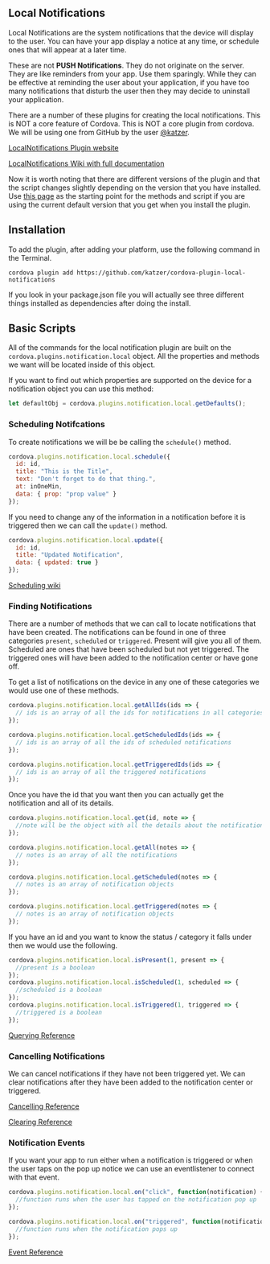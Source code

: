 ## Local Notifications

Local Notifications are the system notifications that the device will display to the user. You can have your app display a notice at any time, or schedule ones that will appear at a later time.

These are not **PUSH Notifications**. They do not originate on the server. They are like reminders from your app. Use them sparingly. While they can be effective at reminding the user about your application, if you have too many notifications that disturb the user then they may decide to uninstall your application.

There are a number of these plugins for creating the local notifications. This is NOT a core feature of Cordova. This is NOT a core plugin from cordova. We will be using one from GitHub by the user [@katzer](https://github.com/katzer).

[LocalNotifications Plugin website](https://github.com/katzer/cordova-plugin-local-notifications)

[LocalNotifications Wiki with full documentation](https://github.com/katzer/cordova-plugin-local-notifications/wiki)

Now it is worth noting that there are different versions of the plugin and that the script changes slightly depending on the version that you have installed. Use [this page](https://github.com/Salesfloor/cordova-plugin-local-notifications) as the starting point for the methods and script if you are using the current default version that you get when you install the plugin.

## Installation

To add the plugin, after adding your platform, use the following command in the Terminal.

```
cordova plugin add https://github.com/katzer/cordova-plugin-local-notifications
```

If you look in your package.json file you will actually see three different things installed as dependencies after doing the install.

## Basic Scripts

All of the commands for the local notification plugin are built on the `cordova.plugins.notification.local` object. All the properties and methods we want will be located inside of this object.

If you want to find out which properties are supported on the device for a notification object you can use this method:

```js
let defaultObj = cordova.plugins.notification.local.getDefaults();
```

### Scheduling Notifcations

To create notifications we will be be calling the `schedule()` method.

```js
cordova.plugins.notification.local.schedule({
  id: id,
  title: "This is the Title",
  text: "Don't forget to do that thing.",
  at: inOneMin,
  data: { prop: "prop value" }
});
```

If you need to change any of the information in a notification before it is triggered then we can call the `update()` method.

```js
cordova.plugins.notification.local.update({
  id: id,
  title: "Updated Notification",
  data: { updated: true }
});
```

[Scheduling wiki](https://github.com/katzer/cordova-plugin-local-notifications/wiki/04.-Scheduling)

### Finding Notifications

There are a number of methods that we can call to locate notifications that have been created. The notifications can be found in one of three categories `present`, `scheduled` or `triggered`. Present will give you all of them. Scheduled are ones that have been scheduled but not yet triggered. The triggered ones will have been added to the notification center or have gone off.

To get a list of notifications on the device in any one of these categories we would use one of these methods.

```js
cordova.plugins.notification.local.getAllIds(ids => {
  // ids is an array of all the ids for notifications in all categories
});

cordova.plugins.notification.local.getScheduledIds(ids => {
  // ids is an array of all the ids of scheduled notifications
});

cordova.plugins.notification.local.getTriggeredIds(ids => {
  // ids is an array of all the triggered notifications
});
```

Once you have the id that you want then you can actually get the notification and all of its details.

```js
cordova.plugins.notification.local.get(id, note => {
  //note will be the object with all the details about the notification.
});

cordova.plugins.notification.local.getAll(notes => {
  // notes is an array of all the notifications
});

cordova.plugins.notification.local.getScheduled(notes => {
  // notes is an array of notification objects
});

cordova.plugins.notification.local.getTriggered(notes => {
  // notes is an array of notification objects
});
```

If you have an id and you want to know the status / category it falls under then we would use the following.

```js
cordova.plugins.notification.local.isPresent(1, present => {
  //present is a boolean
});
cordova.plugins.notification.local.isScheduled(1, scheduled => {
  //scheduled is a boolean
});
cordova.plugins.notification.local.isTriggered(1, triggered => {
  //triggered is a boolean
});
```

[Querying Reference](https://github.com/katzer/cordova-plugin-local-notifications/wiki/08.-Querying)

### Cancelling Notifications

We can cancel notifications if they have not been triggered yet. We can clear notifications after they have been added to the notification center or triggered.

[Cancelling Reference](https://github.com/katzer/cordova-plugin-local-notifications/wiki/07.-Cancelation)

[Clearing Reference](https://github.com/katzer/cordova-plugin-local-notifications/wiki/06.-Clear)

### Notification Events

If you want your app to run either when a notification is triggered or when the user taps on the pop up notice we can use an eventlistener to connect with that event.

```js
cordova.plugins.notification.local.on("click", function(notification) {
  //function runs when the user has tapped on the notification pop up
});

cordova.plugins.notification.local.on("triggered", function(notification) {
  //function runs when the notification pops up
});
```

[Event Reference](https://github.com/katzer/cordova-plugin-local-notifications/wiki/09.-Events)
